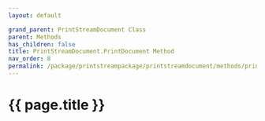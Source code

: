 ```yaml
---
layout: default

grand_parent: PrintStreamDocument Class
parent: Methods
has_children: false
title: PrintStreamDocument.PrintDocument Method
nav_order: 8
permalink: /package/printstreampackage/printstreamdocument/methods/printdocument
---
```

# {{ page.title }}